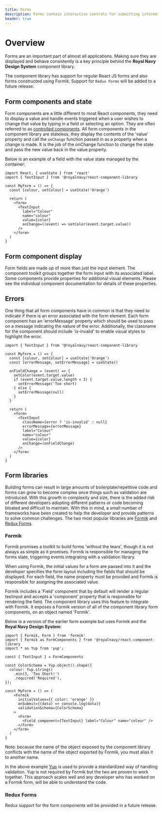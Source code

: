 ```yaml
---
title: Forms
description: Forms contain interactive controls for submitting information to a web server.
header: true
---
```


# Overview

Forms are an important part of almost all applications. Making sure they are displayed and behave consistently is a key principle behind the **Royal Navy Design System** component library.

The component library has support for regular React JS forms and also forms constructed using Formik. Support for `Redux Forms` will be added to a future release.

## Form components and state

Form components are a little different to most React components, they need to display a value and handle events triggered when a user wishes to change that value by typing in a field or selecting an option. They are often referred to as [controlled components](https://reactjs.org/docs/forms.html#controlled-components). All form components in the component library are stateless, they display the contents of the 'value' property and call the `onChange` function passed in as a property when a change is made. It is the job of the onChange function to change the state and pass the new value back in the value property.

Below is an example of a field with the value state managed by the container:

```
import React, { useState } from 'react'
import { TextInput } from '@royalnavy/react-component-library

const MyForm = () => {
  const [colour, setColour] = useState('Orange')

  return (
    <form>
      <TextInput 
        label="Colour" 
        name="colour"
        value={color} 
        onChange=((event) => setColor(event.target.value)) 
      />
    </form>
  )
}
```

## Form component display

Form fields are made up of more than just the input element. The component toolkit groups together the form input with its associated label. Some components provide properties for additional visual elements. Please see the individual component documentation for details of these properties.

## Errors

One thing that all form components have in common is that they need to indicate if there is an error associated with the form element. Each form component has an 'errorMessage' property which should be used to pass on a message indicating the nature of the error. Additionally, the classname for the component should include 'is-invalid' to enable visual styles to highlight the error.

```
import { TextInput } from '@royalnavy/react-component-library

const MyForm = () => {
  const [colour, setColour] = useState('Orange')
  const [errorMessage, setErrorMessage] = useState()

  onFieldChange = (event) => {
    setColor(event.target.value)
    if (event.target.value.length < 3) {
      setErrorMessage('Too short)
    } else {
      setErrorMessage(null)
    }
  }

  return (
    <form>
      <TextInput 
        className={error ? 'is-invalid' : null}
        errorMessage={errorMessage}
        label="Colour"
        name="colour"
        value={color} 
        onChange=(onFieldChange) 
      />
    </form>
  )
}
```

## Form libraries

Building forms can result in large amounts of boilerplate/repetitive code and forms can grow to become complex once things such as validation are introduced. With this growth in complexity and size, there is the added risk of different developers adopting different patterns or code becoming bloated and difficult to maintain. With this in mind, a small number of frameworks have been created to help the developer and provide patterns to solve common challenges. The two most popular libraries are [Formik](https://jaredpalmer.com/formik/) and [Redux Forms](https://redux-form.com).

### Formik

Formik promises a toolkit to build forms 'without the tears', though it is not always as simple as it promises. Formik is responsible for managing the forms state, triggering events integrating with a validation library.

When using Formik, the initial values for a form are passed into it and the developer specifies the form layout including the fields that should be displayed. For each field, the name property must be provided and Formik is responsible for assigning the associated value.

Formik includes a 'Field' component that by default will render a regular textinput and accepts a 'component' property that is responsible for rendering the field. The component library uses this feature to integrate with Formik. It exposes a Formik version of all of the component library form components, on an object named 'Formik'.

Below is a version of the earlier form example but uses Formik and the **Royal Navy Design System**:

```
import { Formik, Form } from 'formik'
import { Formik as FormComponents } from '@royalnavy/react-component-library
import * as Yup from 'yup';

const { TextInput } = FormComponents

const ColorSchema = Yup.object().shape({
  colour: Yup.string()
    .min(3, 'Too Short!')
    .required('Required'),
});

const MyForm = () => (
    <Formik 
      initialValues={{ color: 'orange' }} 
      onSubmit={(data) => console.log(data)}
      validationSchema={ColorSchema}
    >
      <Form>
        <Field component={TextInput} label="Colour" name="colour" />
      </Form>
    </form>
  )
}
```

Note: because the name of the object exposed by the component library conflicts with the name of the object exported by Formik, you must alias it to another name.

In the above example [Yup](https://github.com/jquense/yup) is used to provide a standardized way of handling validation. Yup is not required by Formik but the two are proven to work together. This approach scales well and any developer who has worked on a Formik form, will be able to understand the code.

### Redux Forms

Redux support for the form components will be provided in a future release.
